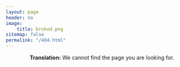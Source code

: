 ```yaml
---
layout: page
header: no
image:
    title: broked.png
sitemap: false
permalink: "/404.html"
---
```


<center><b>Translation:</b> We cannot find the page you are looking for.</center>